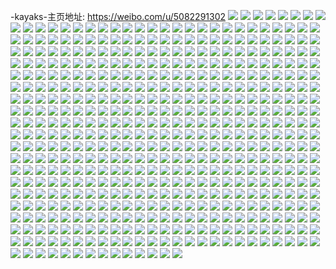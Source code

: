 -kayaks-主页地址: https://weibo.com/u/5082291302 
![](https://wx4.sinaimg.cn/mw2000/005xWM8mly1h90zjyrl6lj30u0140dte.jpg) 
![](https://wx4.sinaimg.cn/mw2000/005xWM8mly1h90zjz8ux0j30u0140gxg.jpg) 
![](https://wx4.sinaimg.cn/mw2000/005xWM8mly1h90zjz1m1wj30u0140gvm.jpg) 
![](https://wx4.sinaimg.cn/mw2000/005xWM8mly1h90zjyb668j30u014049r.jpg) 
![](https://wx4.sinaimg.cn/mw2000/005xWM8mly1h90zjzi0xhj30u0140gym.jpg) 
![](https://wx4.sinaimg.cn/mw2000/005xWM8mly1h90zjztn7yj30u0140n8k.jpg) 
![](https://wx4.sinaimg.cn/mw2000/005xWM8mly1h90zk0anw5j30u0140al6.jpg) 
![](https://wx4.sinaimg.cn/mw2000/005xWM8mly1h90zk0x62ij30u00u00yb.jpg) 
![](https://wx4.sinaimg.cn/mw2000/005xWM8mly1h90zk036e8j30u0140qeg.jpg) 
![](https://wx4.sinaimg.cn/mw2000/005xWM8mly1h90zk19mtaj30u00u0tf2.jpg) 
![](https://wx4.sinaimg.cn/mw2000/005xWM8mly1h8jvd3zoiij30u0140jyu.jpg) 
![](https://wx4.sinaimg.cn/mw2000/005xWM8mly1h8jvd59ktmj30u0140n4g.jpg) 
![](https://wx4.sinaimg.cn/mw2000/005xWM8mly1h8jvd3qynyj30u0140dmj.jpg) 
![](https://wx4.sinaimg.cn/mw2000/005xWM8mly1h8jvd4mbx1j30u0140n45.jpg) 
![](https://wx4.sinaimg.cn/mw2000/005xWM8mly1h8jvd32808j30u0140dmt.jpg) 
![](https://wx4.sinaimg.cn/mw2000/005xWM8mly1h8jvd4z0itj30u0140ahb.jpg) 
![](https://wx4.sinaimg.cn/mw2000/005xWM8mly1h8jvd5obd0j30u0140n44.jpg) 
![](https://wx4.sinaimg.cn/mw2000/005xWM8mly1h8jvd6wgo7j30u0140tfh.jpg) 
![](https://wx4.sinaimg.cn/mw2000/005xWM8mly1h8jvd60278j30u0141wm8.jpg) 
![](https://wx4.sinaimg.cn/mw2000/005xWM8mly1h8jvd6as1zj30u01407b3.jpg) 
![](https://wx4.sinaimg.cn/mw2000/005xWM8mly1h8jvd78028j30u0140tfq.jpg) 
![](https://wx4.sinaimg.cn/mw2000/005xWM8mly1h8jvd6kwk0j30u0140jxu.jpg) 
![](https://wx4.sinaimg.cn/mw2000/005xWM8mly1h8g6lxtqo0j31400u0dp5.jpg) 
![](https://wx4.sinaimg.cn/mw2000/005xWM8mly1h8g6lxmbojj31hc0u0qbt.jpg) 
![](https://wx4.sinaimg.cn/mw2000/005xWM8mly1h8g6lx81u7j31400u0wl1.jpg) 
![](https://wx4.sinaimg.cn/mw2000/005xWM8mly1h8g6mlx7c3j31400u0wjt.jpg) 
![](https://wx4.sinaimg.cn/mw2000/005xWM8mly1h8g6mlf9qjj31400u0dmx.jpg) 
![](https://wx4.sinaimg.cn/mw2000/005xWM8mly1h8g6t40rnzj31400u0wj9.jpg) 
![](https://wx4.sinaimg.cn/mw2000/005xWM8mly1h8g6mlmdpuj31400u0tep.jpg) 
![](https://wx4.sinaimg.cn/mw2000/005xWM8mly1h8g6nnmk0uj31400u013m.jpg) 
![](https://wx4.sinaimg.cn/mw2000/005xWM8mly1h8g7cpf12rj31400u0dkc.jpg) 
![](https://wx4.sinaimg.cn/mw2000/005xWM8mly1h8dnae5b8cj30n00n6gn9.jpg) 
![](https://wx4.sinaimg.cn/mw2000/005xWM8mly1h8by1wzgm8j30sg35snpd.jpg) 
![](https://wx4.sinaimg.cn/mw2000/005xWM8mly1h8by21y4hlj32402tc1kz.jpg) 
![](https://wx4.sinaimg.cn/mw2000/005xWM8mly1h8by4fkzwxj31vp2i9kjm.jpg) 
![](https://wx4.sinaimg.cn/mw2000/005xWM8mly1h8by24mrnsj32dc35se83.jpg) 
![](https://wx4.sinaimg.cn/mw2000/005xWM8mly1h8by20yltsj32c02c0x6p.jpg) 
![](https://wx4.sinaimg.cn/mw2000/005xWM8mly1h82thi2kzlj31sr2ece81.jpg) 
![](https://wx4.sinaimg.cn/mw2000/005xWM8mly1h82thjpl2qj31sc2dsb29.jpg) 
![](https://wx4.sinaimg.cn/mw2000/005xWM8mly1h82thiu9e5j31vg2hyb29.jpg) 
![](https://wx4.sinaimg.cn/mw2000/005xWM8mly1h819m4kyyrj31mj261b29.jpg) 
![](https://wx4.sinaimg.cn/mw2000/005xWM8mly1h819m9av21j31ab1ab7mw.jpg) 
![](https://wx4.sinaimg.cn/mw2000/005xWM8mly1h819m3sl5ij31lt253b29.jpg) 
![](https://wx4.sinaimg.cn/mw2000/005xWM8mly1h819m56ehaj31sc2dsu0x.jpg) 
![](https://wx4.sinaimg.cn/mw2000/005xWM8mly1h819m7ghwej31sc1sce81.jpg) 
![](https://wx4.sinaimg.cn/mw2000/005xWM8mly1h819m6vmewj31sc2dsu0x.jpg) 
![](https://wx4.sinaimg.cn/mw2000/005xWM8mly1h819m66s4vj31gx1ykb29.jpg) 
![](https://wx4.sinaimg.cn/mw2000/005xWM8mly1h819m8aoncj32c02c0u0x.jpg) 
![](https://wx4.sinaimg.cn/mw2000/005xWM8mly1h819mmkal6j31ly259kjl.jpg) 
![](https://wx4.sinaimg.cn/mw2000/005xWM8mly1h7qt1p02jnj328d2z6b2a.jpg) 
![](https://wx4.sinaimg.cn/mw2000/005xWM8mly1h7qt1qsbndj3292302e82.jpg) 
![](https://wx4.sinaimg.cn/mw2000/005xWM8mly1h7qt1sjerzj329u315e82.jpg) 
![](https://wx4.sinaimg.cn/mw2000/005xWM8mly1h7qt1uapqij327u2yg7wi.jpg) 
![](https://wx4.sinaimg.cn/mw2000/005xWM8mly1h7qt1v329sj321o2q8u0x.jpg) 
![](https://wx4.sinaimg.cn/mw2000/005xWM8mly1h7qt1n8h5nj31rl2cse81.jpg) 
![](https://wx4.sinaimg.cn/mw2000/005xWM8mly1h7qt1yjr5aj32122pfx6p.jpg) 
![](https://wx4.sinaimg.cn/mw2000/005xWM8mly1h7qt1wz1upj31y22lfkjl.jpg) 
![](https://wx4.sinaimg.cn/mw2000/005xWM8mly1h7qt1zv29qj32542uu1ky.jpg) 
![](https://wx4.sinaimg.cn/mw2000/005xWM8mly1h7otgiqww8j32c03407wj.jpg) 
![](https://wx4.sinaimg.cn/mw2000/005xWM8mly1h7otgp6186j32c03401kz.jpg) 
![](https://wx4.sinaimg.cn/mw2000/005xWM8mly1h7otgh6ftuj32c0340e83.jpg) 
![](https://wx4.sinaimg.cn/mw2000/005xWM8mly1h7otgfv36rj328q2zo4qs.jpg) 
![](https://wx4.sinaimg.cn/mw2000/005xWM8mly1h7otgqbfw9j328l2zg1ky.jpg) 
![](https://wx4.sinaimg.cn/mw2000/005xWM8mly1h7otgmfds2j329g30mhdw.jpg) 
![](https://wx4.sinaimg.cn/mw2000/005xWM8mly1h7otgjzoygj323e2sjx6q.jpg) 
![](https://wx4.sinaimg.cn/mw2000/005xWM8mly1h7otgdb5zbj30u01407dt.jpg) 
![](https://wx4.sinaimg.cn/mw2000/005xWM8mly1h7otgnivjej322i2rc4qr.jpg) 
![](https://wx4.sinaimg.cn/mw2000/005xWM8mly1h7oj2bda30j32802ypkjl.jpg) 
![](https://wx4.sinaimg.cn/mw2000/005xWM8mly1h7oj2c62egj328l2zhu0x.jpg) 
![](https://wx4.sinaimg.cn/mw2000/005xWM8mly1h7oj2ah2esj32412tehdt.jpg) 
![](https://wx4.sinaimg.cn/mw2000/005xWM8mly1h7oj2cumwaj31yl2m4b29.jpg) 
![](https://wx4.sinaimg.cn/mw2000/005xWM8mly1h7oj2egel5j329830cu0x.jpg) 
![](https://wx4.sinaimg.cn/mw2000/005xWM8mly1h7oj2dp9krj320b2oeq6h.jpg) 
![](https://wx4.sinaimg.cn/mw2000/005xWM8mly1h70mm686h3j31yu2mg783.jpg) 
![](https://wx4.sinaimg.cn/mw2000/005xWM8mly1h70mm5a0daj31sc2dshdt.jpg) 
![](https://wx4.sinaimg.cn/mw2000/005xWM8mly1h70mmgf5euj31u32g4tcb.jpg) 
![](https://wx4.sinaimg.cn/mw2000/005xWM8mly1h70mm4o3uyj31v02hcnpd.jpg) 
![](https://wx4.sinaimg.cn/mw2000/005xWM8mly1h70mpo9yldj314g1hx76b.jpg) 
![](https://wx4.sinaimg.cn/mw2000/005xWM8mly1h70mmbrfeoj324v2ug7wi.jpg) 
![](https://wx4.sinaimg.cn/mw2000/005xWM8mly1h70mo3h1e7j32c0340u0y.jpg) 
![](https://wx4.sinaimg.cn/mw2000/005xWM8mly1h70mm9f8zxj322k2renpe.jpg) 
![](https://wx4.sinaimg.cn/mw2000/005xWM8mly1h70mo5y86mj32c0340wlc.jpg) 
![](https://wx4.sinaimg.cn/mw2000/005xWM8mly1h6hgrbpi1sj31pj2a1qg3.jpg) 
![](https://wx4.sinaimg.cn/mw2000/005xWM8mly1h6hgrtv9mkj321q2qa4qq.jpg) 
![](https://wx4.sinaimg.cn/mw2000/005xWM8mly1h6hgramdx3j31vn2i77wi.jpg) 
![](https://wx4.sinaimg.cn/mw2000/005xWM8mly1h6hgrsf3h1j322w2rv4qq.jpg) 
![](https://wx4.sinaimg.cn/mw2000/005xWM8mly1h6hgrdk3yxj31sc1scb29.jpg) 
![](https://wx4.sinaimg.cn/mw2000/005xWM8mly1h6hgrv84l7j322q2rnn5r.jpg) 
![](https://wx4.sinaimg.cn/mw2000/005xWM8mly1h6hgrwef5hj321j2q1th0.jpg) 
![](https://wx4.sinaimg.cn/mw2000/005xWM8mly1h6hgrcq0ufj31sc1sc7aa.jpg) 
![](https://wx4.sinaimg.cn/mw2000/005xWM8mly1h6hgrxdyqpj31zl2ngx6p.jpg) 
![](https://wx4.sinaimg.cn/mw2000/005xWM8mly1h6bwostipuj320v2p5x6p.jpg) 
![](https://wx4.sinaimg.cn/mw2000/005xWM8mly1h6bwowm5cgj328g2zahdu.jpg) 
![](https://wx4.sinaimg.cn/mw2000/005xWM8mly1h6bwoq18cjj325f2v8b2a.jpg) 
![](https://wx4.sinaimg.cn/mw2000/005xWM8mly1h6bwoucza0j32c0340kjn.jpg) 
![](https://wx4.sinaimg.cn/mw2000/005xWM8mly1h6bworv9fdj32c0340hdv.jpg) 
![](https://wx4.sinaimg.cn/mw2000/005xWM8mly1h6bwoxx57rj32812yq7wj.jpg) 
![](https://wx4.sinaimg.cn/mw2000/005xWM8mly1h6bwp0iyghj32c0340e85.jpg) 
![](https://wx4.sinaimg.cn/mw2000/005xWM8mly1h6bwp2yzbaj31ys2mdna4.jpg) 
![](https://wx4.sinaimg.cn/mw2000/005xWM8mly1h6bwp5e4p7j32c0340ned.jpg) 
![](https://wx4.sinaimg.cn/mw2000/005xWM8mly1h658fuzjv8j32422te7f8.jpg) 
![](https://wx4.sinaimg.cn/mw2000/005xWM8mly1h658gaxhttj326s2x24qr.jpg) 
![](https://wx4.sinaimg.cn/mw2000/005xWM8mly1h658gp5hc9j326k2wr49f.jpg) 
![](https://wx4.sinaimg.cn/mw2000/005xWM8mly1h658h1fir4j320j2oqkjm.jpg) 
![](https://wx4.sinaimg.cn/mw2000/005xWM8mly1h658fqd5ryj30k00ojgnp.jpg) 
![](https://wx4.sinaimg.cn/mw2000/005xWM8mly1h658hav1mnj31yp2m9hdu.jpg) 
![](https://wx4.sinaimg.cn/mw2000/005xWM8mly1h658hkjzhqj31v22hfb2a.jpg) 
![](https://wx4.sinaimg.cn/mw2000/005xWM8mly1h658hobgtyj326a2wddq0.jpg) 
![](https://wx4.sinaimg.cn/mw2000/005xWM8mly1h658fput5ej326c2wgk37.jpg) 
![](https://wx4.sinaimg.cn/mw2000/005xWM8mly1h62jbkooijj326t2x3dqz.jpg) 
![](https://wx4.sinaimg.cn/mw2000/005xWM8mly1h62jbhtf3rj30vu16gamb.jpg) 
![](https://wx4.sinaimg.cn/mw2000/005xWM8mly1h62jbrt566j322w2rvu0y.jpg) 
![](https://wx4.sinaimg.cn/mw2000/005xWM8mly1h62jbu0x79j326u2x41ky.jpg) 
![](https://wx4.sinaimg.cn/mw2000/005xWM8mly1h62jby7a9lj31yg2lyai2.jpg) 
![](https://wx4.sinaimg.cn/mw2000/005xWM8mly1h62jbw7bv6j325t2vrx6p.jpg) 
![](https://wx4.sinaimg.cn/mw2000/005xWM8mly1h62jbzn1chj31qo2bktdr.jpg) 
![](https://wx4.sinaimg.cn/mw2000/005xWM8mly1h62jc2o4ckj31md25ugpv.jpg) 
![](https://wx4.sinaimg.cn/mw2000/005xWM8mly1h62jc1ckn0j31tr2fo0yp.jpg) 
![](https://wx4.sinaimg.cn/mw2000/005xWM8mly1h5wxmjj7p1j31sc2dse81.jpg) 
![](https://wx4.sinaimg.cn/mw2000/005xWM8mly1h5wxmickiej31sc2dsn4o.jpg) 
![](https://wx4.sinaimg.cn/mw2000/005xWM8mly1h5wxmh781tj31sc2dshdt.jpg) 
![](https://wx4.sinaimg.cn/mw2000/005xWM8mly1h5wxmlyi9aj31t92f0hdt.jpg) 
![](https://wx4.sinaimg.cn/mw2000/005xWM8mly1h5wxmkt6rnj321q2qa7dy.jpg) 
![](https://wx4.sinaimg.cn/mw2000/005xWM8mly1h5wxmncrm5j31wb2j3npd.jpg) 
![](https://wx4.sinaimg.cn/mw2000/005xWM8mly1h5wxmp83tdj32752xk7wi.jpg) 
![](https://wx4.sinaimg.cn/mw2000/005xWM8mly1h5wxmsx2o8j327f2xwe82.jpg) 
![](https://wx4.sinaimg.cn/mw2000/005xWM8mly1h5wxmr3348j326a2wegsy.jpg) 
![](https://wx4.sinaimg.cn/mw2000/005xWM8mly1h5ux1md3dwj31sc2ds7wh.jpg) 
![](https://wx4.sinaimg.cn/mw2000/005xWM8mly1h5ux1l52xsj31sc2ds4qp.jpg) 
![](https://wx4.sinaimg.cn/mw2000/005xWM8mly1h5ux1mvjc6j31sc2dsb29.jpg) 
![](https://wx4.sinaimg.cn/mw2000/005xWM8mly1h5gqyveo3rj32c0340x6q.jpg) 
![](https://wx4.sinaimg.cn/mw2000/005xWM8mly1h5gqx252caj31sc2dsnpd.jpg) 
![](https://wx4.sinaimg.cn/mw2000/005xWM8mly1h5gqy8za19j32492to1ky.jpg) 
![](https://wx4.sinaimg.cn/mw2000/005xWM8mly1h5gqx2wl32j31sc2dskjl.jpg) 
![](https://wx4.sinaimg.cn/mw2000/005xWM8mly1h5gqx842x3j31sc2dsnpd.jpg) 
![](https://wx4.sinaimg.cn/mw2000/005xWM8mly1h5gqx5y71mj31sc2dsqv5.jpg) 
![](https://wx4.sinaimg.cn/mw2000/005xWM8mly1h5gqz0ml66j32c0340qv6.jpg) 
![](https://wx4.sinaimg.cn/mw2000/005xWM8mly1h5gqx4gjs6j31nb272hdt.jpg) 
![](https://wx4.sinaimg.cn/mw2000/005xWM8mly1h5gqyenontj32c0340qv6.jpg) 
![](https://wx4.sinaimg.cn/mw2000/005xWM8mly1h5gqxahi3jj31n826yhdt.jpg) 
![](https://wx4.sinaimg.cn/mw2000/005xWM8mly1h5gqx3n9fpj31nz27znpd.jpg) 
![](https://wx4.sinaimg.cn/mw2000/005xWM8mly1h5gqx57u3hj31lu254b29.jpg) 
![](https://wx4.sinaimg.cn/mw2000/005xWM8mly1h5gqx7b78aj31jx22kqv5.jpg) 
![](https://wx4.sinaimg.cn/mw2000/005xWM8mly1h5gqx8tpy0j31pu2agkjl.jpg) 
![](https://wx4.sinaimg.cn/mw2000/005xWM8mly1h5gqx9n3pgj31sc2dsu0x.jpg) 
![](https://wx4.sinaimg.cn/mw2000/005xWM8mly1h5gqyylk0lj32c0340u0y.jpg) 
![](https://wx4.sinaimg.cn/mw2000/005xWM8mly1h5gqxbfy66j31sc2dsu0x.jpg) 
![](https://wx4.sinaimg.cn/mw2000/005xWM8mly1h5gr11g17qj326f2wk7wi.jpg) 
![](https://wx4.sinaimg.cn/mw2000/005xWM8mly1h508pplgrej30u00u07ac.jpg) 
![](https://wx4.sinaimg.cn/mw2000/005xWM8mly1h4s6gyinykj30u01407cb.jpg) 
![](https://wx4.sinaimg.cn/mw2000/005xWM8mly1h4s6gz6kaxj30u0140wm3.jpg) 
![](https://wx4.sinaimg.cn/mw2000/005xWM8mly1h4s6gzwao7j30u0140n5a.jpg) 
![](https://wx4.sinaimg.cn/mw2000/005xWM8mly1h4s6gxsb6ij30u014010x.jpg) 
![](https://wx4.sinaimg.cn/mw2000/005xWM8mly1h4s6h0mvi9j30u0140dnk.jpg) 
![](https://wx4.sinaimg.cn/mw2000/005xWM8mly1h4s6h3qdxdj30u01407bf.jpg) 
![](https://wx4.sinaimg.cn/mw2000/005xWM8mly1h4q3deg512j30u0140wk9.jpg) 
![](https://wx4.sinaimg.cn/mw2000/005xWM8mly1h4q3dicubhj30u0140wkb.jpg) 
![](https://wx4.sinaimg.cn/mw2000/005xWM8mly1h4q3dbdofvj30u0141q8m.jpg) 
![](https://wx4.sinaimg.cn/mw2000/005xWM8mly1h4q3dqezafj30u01407aa.jpg) 
![](https://wx4.sinaimg.cn/mw2000/005xWM8mly1h4q3dnp17nj30u0140n3f.jpg) 
![](https://wx4.sinaimg.cn/mw2000/005xWM8mly1h4q3dwkx7oj30u0141age.jpg) 
![](https://wx4.sinaimg.cn/mw2000/005xWM8mly1h4n10j241nj30u00u0tev.jpg) 
![](https://wx4.sinaimg.cn/mw2000/005xWM8mly1h4n10jijvjj30u00u0q7y.jpg) 
![](https://wx4.sinaimg.cn/mw2000/005xWM8mly1h4n10jvhekj30u00u0te1.jpg) 
![](https://wx4.sinaimg.cn/mw2000/005xWM8mly1h4n10k9mnhj30u00u0dkx.jpg) 
![](https://wx4.sinaimg.cn/mw2000/005xWM8mly1h4n11kfrpwj30u0140dmh.jpg) 
![](https://wx4.sinaimg.cn/mw2000/005xWM8mly1h4n10kjdb7j30u00u079e.jpg) 
![](https://wx4.sinaimg.cn/mw2000/005xWM8mly1h4n10lbljjj30u01417an.jpg) 
![](https://wx4.sinaimg.cn/mw2000/005xWM8mly1h4n10n2n64j30u0140q9l.jpg) 
![](https://wx4.sinaimg.cn/mw2000/005xWM8mly1h4n10malnbj30u014045e.jpg) 
![](https://wx4.sinaimg.cn/mw2000/005xWM8mly1h4k63okqekj30u0140age.jpg) 
![](https://wx4.sinaimg.cn/mw2000/005xWM8mly1h4da3hewm2j30u0140do2.jpg) 
![](https://wx4.sinaimg.cn/mw2000/005xWM8mly1h4da3nmd7nj30u014045v.jpg) 
![](https://wx4.sinaimg.cn/mw2000/005xWM8mly1h4da3jtqaij30u013zqax.jpg) 
![](https://wx4.sinaimg.cn/mw2000/005xWM8mly1h4da3ltl4zj30u01407b3.jpg) 
![](https://wx4.sinaimg.cn/mw2000/005xWM8mly1h4da3kt23fj30u014046h.jpg) 
![](https://wx4.sinaimg.cn/mw2000/005xWM8mly1h4da3mpcjxj30u0140dnm.jpg) 
![](https://wx4.sinaimg.cn/mw2000/005xWM8mly1h4da3ouegij30u01hcdq0.jpg) 
![](https://wx4.sinaimg.cn/mw2000/005xWM8mly1h4da3ipsuqj30u01hck0p.jpg) 
![](https://wx4.sinaimg.cn/mw2000/005xWM8mly1h4da3rax7tj30u01hc7f6.jpg) 
![](https://wx4.sinaimg.cn/mw2000/005xWM8mly1h4azc0fq9ij30u0140tg6.jpg) 
![](https://wx4.sinaimg.cn/mw2000/005xWM8mly1h4azbzq8snj30u0140gsb.jpg) 
![](https://wx4.sinaimg.cn/mw2000/005xWM8mly1h4azc158iwj30u01407bs.jpg) 
![](https://wx4.sinaimg.cn/mw2000/005xWM8mly1h4azbyoin3j30u0140dnd.jpg) 
![](https://wx4.sinaimg.cn/mw2000/005xWM8mly1h4azc2e840j30u0140n4d.jpg) 
![](https://wx4.sinaimg.cn/mw2000/005xWM8mly1h4azc1sljdj30u0140dn6.jpg) 
![](https://wx4.sinaimg.cn/mw2000/005xWM8mly1h4azc30hlaj30u0140wlw.jpg) 
![](https://wx4.sinaimg.cn/mw2000/005xWM8mly1h4azc4dqbkj30u01410zf.jpg) 
![](https://wx4.sinaimg.cn/mw2000/005xWM8mly1h4azc3solsj30u014010l.jpg) 
![](https://wx4.sinaimg.cn/mw2000/005xWM8mly1h468vg75wrj30u0140wjq.jpg) 
![](https://wx4.sinaimg.cn/mw2000/005xWM8mly1h468vfhaetj30u0140wjg.jpg) 
![](https://wx4.sinaimg.cn/mw2000/005xWM8mly1h468vw4lpmj30u01400xg.jpg) 
![](https://wx4.sinaimg.cn/mw2000/005xWM8mly1h468vh9lfoj30u0140dm6.jpg) 
![](https://wx4.sinaimg.cn/mw2000/005xWM8mly1h468vwrzufj30u0140wkr.jpg) 
![](https://wx4.sinaimg.cn/mw2000/005xWM8mly1h468vv2ml1j30u0140agg.jpg) 
![](https://wx4.sinaimg.cn/mw2000/005xWM8mly1h458fni49dj30u0140n3m.jpg) 
![](https://wx4.sinaimg.cn/mw2000/005xWM8mly1h450w2xvmsj30u014011j.jpg) 
![](https://wx4.sinaimg.cn/mw2000/005xWM8mly1h450w3f0jaj30u014010k.jpg) 
![](https://wx4.sinaimg.cn/mw2000/005xWM8mly1h450w429auj30u01407cr.jpg) 
![](https://wx4.sinaimg.cn/mw2000/005xWM8mly1h450w5bygrj30u01407cd.jpg) 
![](https://wx4.sinaimg.cn/mw2000/005xWM8mly1h450w4iqadj30u0140470.jpg) 
![](https://wx4.sinaimg.cn/mw2000/005xWM8mly1h450w5p84zj30u0140qag.jpg) 
![](https://wx4.sinaimg.cn/mw2000/005xWM8mly1h450w6mxjmj30u01407bw.jpg) 
![](https://wx4.sinaimg.cn/mw2000/005xWM8mly1h450w68wloj30u0140ahc.jpg) 
![](https://wx4.sinaimg.cn/mw2000/005xWM8mly1h450w7yy62j30u0140n4n.jpg) 
![](https://wx4.sinaimg.cn/mw2000/005xWM8mly1h450w7huv8j30u0140th2.jpg) 
![](https://wx4.sinaimg.cn/mw2000/005xWM8mly1h3oat3tqijj30u0140tfr.jpg) 
![](https://wx4.sinaimg.cn/mw2000/005xWM8mly1h3oat4quk8j30u0140dns.jpg) 
![](https://wx4.sinaimg.cn/mw2000/005xWM8mly1h3oat47hcxj30u014047p.jpg) 
![](https://wx4.sinaimg.cn/mw2000/005xWM8mly1h3oat3fjn0j30u0140wn6.jpg) 
![](https://wx4.sinaimg.cn/mw2000/005xWM8mly1h3oat5ebinj30u0140n55.jpg) 
![](https://wx4.sinaimg.cn/mw2000/005xWM8mly1h3oat5ptkzj30u0140wnq.jpg) 
![](https://wx4.sinaimg.cn/mw2000/005xWM8mly1h3hfa0gcb4j30u013ztew.jpg) 
![](https://wx4.sinaimg.cn/mw2000/005xWM8mly1h3hfa0ukv3j30u013z11t.jpg) 
![](https://wx4.sinaimg.cn/mw2000/005xWM8mly1h3hfa1frw0j30u013zq95.jpg) 
![](https://wx4.sinaimg.cn/mw2000/005xWM8mly1h3hfa066xpj30u013zgtc.jpg) 
![](https://wx4.sinaimg.cn/mw2000/005xWM8mly1h3hfa3ba9fj30u013zdll.jpg) 
![](https://wx4.sinaimg.cn/mw2000/005xWM8mly1h3hfa2mj8nj30u013zwlv.jpg) 
![](https://wx4.sinaimg.cn/mw2000/005xWM8mly1h3hfa1uevkj30u013zahi.jpg) 
![](https://wx4.sinaimg.cn/mw2000/005xWM8mly1h3hfa2ag8qj30u013zgug.jpg) 
![](https://wx4.sinaimg.cn/mw2000/005xWM8mly1h3hfa30jzzj30u013z103.jpg) 
![](https://wx4.sinaimg.cn/mw2000/005xWM8mly1h35ukuuzvlj30u014045w.jpg) 
![](https://wx4.sinaimg.cn/mw2000/005xWM8mly1h35ukx9qilj30u0140gu2.jpg) 
![](https://wx4.sinaimg.cn/mw2000/005xWM8mly1h35ukwlqwgj30u0140tgv.jpg) 
![](https://wx4.sinaimg.cn/mw2000/005xWM8mly1h35ukt5r8zj30u0140djm.jpg) 
![](https://wx4.sinaimg.cn/mw2000/005xWM8mly1h35ukvt4qvj30u00u0q8l.jpg) 
![](https://wx4.sinaimg.cn/mw2000/005xWM8mly1h35ukxr7xej30u0140tbf.jpg) 
![](https://wx4.sinaimg.cn/mw2000/005xWM8mly1h2zu9huvwhj30u0140dn5.jpg) 
![](https://wx4.sinaimg.cn/mw2000/005xWM8mly1h2zu9h09rij30u0140gtg.jpg) 
![](https://wx4.sinaimg.cn/mw2000/005xWM8mly1h2zu9ian2zj30u01407bt.jpg) 
![](https://wx4.sinaimg.cn/mw2000/005xWM8mly1h2zuaulre6j30fn0fn0ti.jpg) 
![](https://wx4.sinaimg.cn/mw2000/005xWM8mly1h2xqbd759dj30u00u00yy.jpg) 
![](https://wx4.sinaimg.cn/mw2000/005xWM8mly1h2xqbez9vsj30u00u07ba.jpg) 
![](https://wx4.sinaimg.cn/mw2000/005xWM8mly1h2xqd9l6szj30u00u0wfu.jpg) 
![](https://wx4.sinaimg.cn/mw2000/005xWM8mly1h2xqbfmg9sj30u00u0agv.jpg) 
![](https://wx4.sinaimg.cn/mw2000/005xWM8mly1h2xqbgmhk1j30u00u044b.jpg) 
![](https://wx4.sinaimg.cn/mw2000/005xWM8mly1h2xqbha9anj30u00u00yy.jpg) 
![](https://wx4.sinaimg.cn/mw2000/005xWM8mly1h2xqbbozyhj30u00u044u.jpg) 
![](https://wx4.sinaimg.cn/mw2000/005xWM8mly1h2ohhrn5x2j30n00n0wg3.jpg) 
![](https://wx4.sinaimg.cn/mw2000/005xWM8mly1h2fe8eo2opj30u0190dl0.jpg) 
![](https://wx4.sinaimg.cn/mw2000/005xWM8mly1h2fe9j9aioj30u0173n48.jpg) 
![](https://wx4.sinaimg.cn/mw2000/005xWM8mly1h2fe9ifa0hj30u01900y2.jpg) 
![](https://wx4.sinaimg.cn/mw2000/005xWM8mly1h2fe8ffc9uj30u0190tej.jpg) 
![](https://wx4.sinaimg.cn/mw2000/005xWM8mly1h2fe8g4o8dj30u0190zph.jpg) 
![](https://wx4.sinaimg.cn/mw2000/005xWM8mly1h2fe8grtnrj30u0191jx0.jpg) 
![](https://wx4.sinaimg.cn/mw2000/005xWM8mly1h2fe8e09icj30u0195n1q.jpg) 
![](https://wx4.sinaimg.cn/mw2000/005xWM8mly1h2fe8hi9kdj30u019045q.jpg) 
![](https://wx4.sinaimg.cn/mw2000/005xWM8mly1h2feahpmi7j30u01900ze.jpg) 
![](https://wx4.sinaimg.cn/mw2000/005xWM8mly1h2du87crgqj30u0140qdn.jpg) 
![](https://wx4.sinaimg.cn/mw2000/005xWM8mly1h2du84rcg8j30u0140qew.jpg) 
![](https://wx4.sinaimg.cn/mw2000/005xWM8mly1h2du82numbj30u00u0451.jpg) 
![](https://wx4.sinaimg.cn/mw2000/005xWM8mly1h2du800lq9j30u01404d4.jpg) 
![](https://wx4.sinaimg.cn/mw2000/005xWM8mly1h2du83n036j30u00u0jxn.jpg) 
![](https://wx4.sinaimg.cn/mw2000/005xWM8mly1h274womvnaj30u0140n6r.jpg) 
![](https://wx4.sinaimg.cn/mw2000/005xWM8mly1h274wnnuxgj30u0140n6l.jpg) 
![](https://wx4.sinaimg.cn/mw2000/005xWM8mly1h274wp8da3j30u0140qd6.jpg) 
![](https://wx4.sinaimg.cn/mw2000/005xWM8mly1h274xcz3nlj30u0140k07.jpg) 
![](https://wx4.sinaimg.cn/mw2000/005xWM8mly1h274xe7sq6j30u0140n57.jpg) 
![](https://wx4.sinaimg.cn/mw2000/005xWM8mly1h274x80cbxj30u01407cy.jpg) 
![](https://wx4.sinaimg.cn/mw2000/005xWM8mly1h274x9hw1nj30u0140n5d.jpg) 
![](https://wx4.sinaimg.cn/mw2000/005xWM8mly1h274xf4j5pj30u0140qbk.jpg) 
![](https://wx4.sinaimg.cn/mw2000/005xWM8mly1h274xg1uirj30u0141n4s.jpg) 
![](https://wx4.sinaimg.cn/mw2000/005xWM8mly1h261kzgiyjj30u0140jy1.jpg) 
![](https://wx4.sinaimg.cn/mw2000/005xWM8mly1h261l0nmolj30u01407ao.jpg) 
![](https://wx4.sinaimg.cn/mw2000/005xWM8mly1h261l01iynj30u01407by.jpg) 
![](https://wx4.sinaimg.cn/mw2000/005xWM8mly1h261l1vv0uj30u0140dk9.jpg) 
![](https://wx4.sinaimg.cn/mw2000/005xWM8mly1h261rbu32xj30u014043m.jpg) 
![](https://wx4.sinaimg.cn/mw2000/005xWM8mly1h261kyu80oj30u0140dlk.jpg) 
![](https://wx4.sinaimg.cn/mw2000/005xWM8mly1h261pcglx6j30u0140484.jpg) 
![](https://wx4.sinaimg.cn/mw2000/005xWM8mly1h261obrrecj30u014079l.jpg) 
![](https://wx4.sinaimg.cn/mw2000/005xWM8mly1h261l1buufj30u0140jz7.jpg) 
![](https://wx4.sinaimg.cn/mw2000/005xWM8mly1h24v2ufho3j30u0140aj0.jpg) 
![](https://wx4.sinaimg.cn/mw2000/005xWM8mly1h24v2wyrgfj30u0140k17.jpg) 
![](https://wx4.sinaimg.cn/mw2000/005xWM8mly1h24v2v3fiij30u01407d6.jpg) 
![](https://wx4.sinaimg.cn/mw2000/005xWM8mly1h24v2xn4nsj30u0140qbf.jpg) 
![](https://wx4.sinaimg.cn/mw2000/005xWM8mly1h24v2topiej30u0140gtc.jpg) 
![](https://wx4.sinaimg.cn/mw2000/005xWM8mly1h24v2z3ispj30u014011v.jpg) 
![](https://wx4.sinaimg.cn/mw2000/005xWM8mly1h24v2zzvgfj30u0140k2k.jpg) 
![](https://wx4.sinaimg.cn/mw2000/005xWM8mly1h24v2ygdb1j30u0140dps.jpg) 
![](https://wx4.sinaimg.cn/mw2000/005xWM8mly1h24v31n3jxj30u0140tis.jpg) 
![](https://wx4.sinaimg.cn/mw2000/005xWM8mly1h1yliawt0gj30u0140dom.jpg) 
![](https://wx4.sinaimg.cn/mw2000/005xWM8mly1h1ylibotnlj30u0140n5s.jpg) 
![](https://wx4.sinaimg.cn/mw2000/005xWM8mly1h1ylic51g6j30u014010l.jpg) 
![](https://wx4.sinaimg.cn/mw2000/005xWM8mly1h1ylid0thpj30u0140487.jpg) 
![](https://wx4.sinaimg.cn/mw2000/005xWM8mly1h1ylicidn1j30u014045n.jpg) 
![](https://wx4.sinaimg.cn/mw2000/005xWM8mly1h1ylia0a5cj30u0140k12.jpg) 
![](https://wx4.sinaimg.cn/mw2000/005xWM8mly1h1ylidtuf1j30u0140dp7.jpg) 
![](https://wx4.sinaimg.cn/mw2000/005xWM8mly1h1yliaggmuj30u014011b.jpg) 
![](https://wx4.sinaimg.cn/mw2000/005xWM8mly1h1ylimmwq9j30u0141aib.jpg) 
![](https://wx4.sinaimg.cn/mw2000/005xWM8mly1h1nc6wmpvnj30u013zwji.jpg) 
![](https://wx4.sinaimg.cn/mw2000/005xWM8mly1h1nc6w4wv1j30u013zwl6.jpg) 
![](https://wx4.sinaimg.cn/mw2000/005xWM8mly1h1nc6pom1bj30u013zgr6.jpg) 
![](https://wx4.sinaimg.cn/mw2000/005xWM8mly1h1nc6p2r2sj30u013z10q.jpg) 
![](https://wx4.sinaimg.cn/mw2000/005xWM8mly1h1nc6taowoj30u013zafs.jpg) 
![](https://wx4.sinaimg.cn/mw2000/005xWM8mly1h1nc706mdgj30u013zgr1.jpg) 
![](https://wx4.sinaimg.cn/mw2000/005xWM8mly1h1nc6q99onj30u013y44q.jpg) 
![](https://wx4.sinaimg.cn/mw2000/005xWM8mly1h1nc7bpp8ij30u013zgs4.jpg) 
![](https://wx4.sinaimg.cn/mw2000/005xWM8mly1h1nc6qr8qmj30u013yn4c.jpg) 
![](https://wx4.sinaimg.cn/mw2000/005xWM8mly1h1nc6rbbx4j30u013z7c0.jpg) 
![](https://wx4.sinaimg.cn/mw2000/005xWM8mly1h1nc7ce6rvj30u013z7ay.jpg) 
![](https://wx4.sinaimg.cn/mw2000/005xWM8mly1h1nc6vm0rxj30u013z0zw.jpg) 
![](https://wx4.sinaimg.cn/mw2000/005xWM8mly1h1nc6un226j30u013zgtf.jpg) 
![](https://wx4.sinaimg.cn/mw2000/005xWM8mly1h1nc6xza1rj30u013ztfs.jpg) 
![](https://wx4.sinaimg.cn/mw2000/005xWM8mly1h1nc6x50m1j30u013z7b1.jpg) 
![](https://wx4.sinaimg.cn/mw2000/005xWM8mly1h1nc6skk1vj30u013zgta.jpg) 
![](https://wx4.sinaimg.cn/mw2000/005xWM8mly1h1nc6zay2hj30u013ztf6.jpg) 
![](https://wx4.sinaimg.cn/mw2000/005xWM8mly1h1nc7kv6svj30u013zjxw.jpg) 
![](https://wx4.sinaimg.cn/mw2000/005xWM8mly1h19ij1zon3j30u0140n5m.jpg) 
![](https://wx4.sinaimg.cn/mw2000/005xWM8mly1h19ij4jv2nj30u0140wmi.jpg) 
![](https://wx4.sinaimg.cn/mw2000/005xWM8mly1h19ij177ryj30u014146f.jpg) 
![](https://wx4.sinaimg.cn/mw2000/005xWM8mly1h19ij6elrqj30u0140n51.jpg) 
![](https://wx4.sinaimg.cn/mw2000/005xWM8mly1h19ij3ezxdj30u014010x.jpg) 
![](https://wx4.sinaimg.cn/mw2000/005xWM8mly1h19ij80hhbj30u0140dnj.jpg) 
![](https://wx4.sinaimg.cn/mw2000/005xWM8mly1h14ihekkpaj30u013zgsh.jpg) 
![](https://wx4.sinaimg.cn/mw2000/005xWM8mly1h14ihfa76lj30u013zgs0.jpg) 
![](https://wx4.sinaimg.cn/mw2000/005xWM8mly1h14ihj3vd9j30u013zjxe.jpg) 
![](https://wx4.sinaimg.cn/mw2000/005xWM8mly1h14ihcix7ij30u013z7d9.jpg) 
![](https://wx4.sinaimg.cn/mw2000/005xWM8mly1h14ihdcpz4j30u013z45m.jpg) 
![](https://wx4.sinaimg.cn/mw2000/005xWM8mly1h14ihbk3nkj30u013ztfl.jpg) 
![](https://wx4.sinaimg.cn/mw2000/005xWM8mly1h14ihg5xq7j30u013zjyv.jpg) 
![](https://wx4.sinaimg.cn/mw2000/005xWM8mly1h14ihamsrzj30u013zahj.jpg) 
![](https://wx4.sinaimg.cn/mw2000/005xWM8mly1h14ij323agj30u013ztga.jpg) 
![](https://wx4.sinaimg.cn/mw2000/005xWM8mly1h14ihgzieyj30u013zahj.jpg) 
![](https://wx4.sinaimg.cn/mw2000/005xWM8mly1h14ij1gknrj30u013zwkq.jpg) 
![](https://wx4.sinaimg.cn/mw2000/005xWM8mly1h14ihi82kjj30u013zwmc.jpg) 
![](https://wx4.sinaimg.cn/mw2000/005xWM8mly1h14ij2e2mgj30u013zgt5.jpg) 
![](https://wx4.sinaimg.cn/mw2000/005xWM8mly1h13pfsjbc5j30lm0lm76z.jpg) 
![](https://wx4.sinaimg.cn/mw2000/005xWM8mly1h13pfrwetzj30sg0sgdmp.jpg) 
![](https://wx4.sinaimg.cn/mw2000/005xWM8mly1h0wevxj1a1j30u0140dnx.jpg) 
![](https://wx4.sinaimg.cn/mw2000/005xWM8mly1h0werbm4qjj30u0140qc6.jpg) 
![](https://wx4.sinaimg.cn/mw2000/005xWM8mly1h0wered9c3j30u0140wph.jpg) 
![](https://wx4.sinaimg.cn/mw2000/005xWM8mly1h0wemetuj8j30u0140th8.jpg) 
![](https://wx4.sinaimg.cn/mw2000/005xWM8mly1h0wemdw8w9j30u014047a.jpg) 
![](https://wx4.sinaimg.cn/mw2000/005xWM8mly1h0werf5ukaj30u0140tiq.jpg) 
![](https://wx4.sinaimg.cn/mw2000/005xWM8mly1h0wemgzft8j30u014010t.jpg) 
![](https://wx4.sinaimg.cn/mw2000/005xWM8mly1h0wemfxcdqj30u01407ee.jpg) 
![](https://wx4.sinaimg.cn/mw2000/005xWM8mly1h0wf0h0cxvj30u0140wla.jpg) 
![](https://wx4.sinaimg.cn/mw2000/005xWM8mly1h0q0b66brnj30yl0n0wg4.jpg) 
![](https://wx4.sinaimg.cn/mw2000/005xWM8mly1h0iofivw2nj322d2r5e83.jpg) 
![](https://wx4.sinaimg.cn/mw2000/005xWM8mly1h0iof9d3lzj31v92honpe.jpg) 
![](https://wx4.sinaimg.cn/mw2000/005xWM8mly1h0ioexd8mhj31v42hi1kz.jpg) 
![](https://wx4.sinaimg.cn/mw2000/005xWM8mly1h0ioekin5vj31ol28su0x.jpg) 
![](https://wx4.sinaimg.cn/mw2000/005xWM8mly1h0ioftoybqj31ps2adb2a.jpg) 
![](https://wx4.sinaimg.cn/mw2000/005xWM8mly1h0iofliyu0j31pd29tx6p.jpg) 
![](https://wx4.sinaimg.cn/mw2000/005xWM8mly1h0iofonhu5j31ym2m5hdv.jpg) 
![](https://wx4.sinaimg.cn/mw2000/005xWM8mly1h0iofvuqpxj31sg2dykjm.jpg) 
![](https://wx4.sinaimg.cn/mw2000/005xWM8mly1h0iofribvfj31z92n0kjn.jpg) 
![](https://wx4.sinaimg.cn/mw2000/005xWM8mly1h01sf2m8xsj30sg1s01kx.jpg) 
![](https://wx4.sinaimg.cn/mw2000/005xWM8mly1h01sgvjie6j326r2x0u0x.jpg) 
![](https://wx4.sinaimg.cn/mw2000/005xWM8mly1h01sfj8dfuj31md25tnpd.jpg) 
![](https://wx4.sinaimg.cn/mw2000/005xWM8mly1h01sf60ktlj317q1lkkho.jpg) 
![](https://wx4.sinaimg.cn/mw2000/005xWM8mly1h01sgiueunj31eu1vr1bh.jpg) 
![](https://wx4.sinaimg.cn/mw2000/005xWM8mly1h01sgh0ksaj327o2y8x6p.jpg) 
![](https://wx4.sinaimg.cn/mw2000/005xWM8mly1h01sf6yfotj315o1qjaqr.jpg) 
![](https://wx4.sinaimg.cn/mw2000/005xWM8mly1h01sf45gddj315o334hdt.jpg) 
![](https://wx4.sinaimg.cn/mw2000/005xWM8mly1gzmprwxiqkj31uv2h5qv5.jpg) 
![](https://wx4.sinaimg.cn/mw2000/005xWM8mly1gzmpseo5joj32c0340npe.jpg) 
![](https://wx4.sinaimg.cn/mw2000/005xWM8mly1gzmps30n2gj31wl2jgx6p.jpg) 
![](https://wx4.sinaimg.cn/mw2000/005xWM8mly1gzmprv3y94j31wv2jt1ky.jpg) 
![](https://wx4.sinaimg.cn/mw2000/005xWM8mly1gzmps7j6c9j31vv2iikjl.jpg) 
![](https://wx4.sinaimg.cn/mw2000/005xWM8mly1gzmpsb201gj31wa2j1u0x.jpg) 
![](https://wx4.sinaimg.cn/mw2000/005xWM8mly1gz7kqh0n3xj30xc1uo18h.jpg) 
![](https://wx4.sinaimg.cn/mw2000/005xWM8mly1gz7kqhua0wj31vw2tvtyq.jpg) 
![](https://wx4.sinaimg.cn/mw2000/005xWM8mly1gz7kqa8516j30xc1uoqez.jpg) 
![](https://wx4.sinaimg.cn/mw2000/005xWM8mly1gz7kqilaiaj31f124k7r2.jpg) 
![](https://wx4.sinaimg.cn/mw2000/005xWM8mly1gz7kqdgwsaj31id29k7wh.jpg) 
![](https://wx4.sinaimg.cn/mw2000/005xWM8mly1gz7kqjy1jxj31jm2bg4qp.jpg) 
![](https://wx4.sinaimg.cn/mw2000/005xWM8mly1gz7kqf57u9j323u35skjl.jpg) 
![](https://wx4.sinaimg.cn/mw2000/005xWM8mly1gz7kqklydbj31ih29qnmp.jpg) 
![](https://wx4.sinaimg.cn/mw2000/005xWM8mly1gz7kqp5d6wj323u35snpd.jpg) 
![](https://wx4.sinaimg.cn/mw2000/005xWM8mly1gz7kqusevkj323u35s7wh.jpg) 
![](https://wx4.sinaimg.cn/mw2000/005xWM8mly1gz7kqmi4qbj323u35se81.jpg) 
![](https://wx4.sinaimg.cn/mw2000/005xWM8mly1gz7kqb14eoj31ml2fx1kx.jpg) 
![](https://wx4.sinaimg.cn/mw2000/005xWM8mly1gz7kqboa8mj31k12c31kx.jpg) 
![](https://wx4.sinaimg.cn/mw2000/005xWM8mly1gz7kqnth87j31tf2q6e81.jpg) 
![](https://wx4.sinaimg.cn/mw2000/005xWM8mly1gz7kqr0hitj323u35shdt.jpg) 
![](https://wx4.sinaimg.cn/mw2000/005xWM8mly1gz7kqsvglpj323u35skjl.jpg) 
![](https://wx4.sinaimg.cn/mw2000/005xWM8mly1gyxr3xvddkj32c02c0u0y.jpg) 
![](https://wx4.sinaimg.cn/mw2000/005xWM8mly1gyxr3zq3kgj32c02c0e82.jpg) 
![](https://wx4.sinaimg.cn/mw2000/005xWM8mly1gyxr3w43bfj31sc2dtkjm.jpg) 
![](https://wx4.sinaimg.cn/mw2000/005xWM8mly1gyl8ljbu2yj32c0340u10.jpg) 
![](https://wx4.sinaimg.cn/mw2000/005xWM8mly1gxnk437yvaj30u01407am.jpg) 
![](https://wx4.sinaimg.cn/mw2000/005xWM8mly1gxnk42u9rgj30u0140jy0.jpg) 
![](https://wx4.sinaimg.cn/mw2000/005xWM8mly1gxnk43s52qj30u0140jxx.jpg) 
![](https://wx4.sinaimg.cn/mw2000/005xWM8mly1gxnk4mo2q4j30u014011d.jpg) 
![](https://wx4.sinaimg.cn/mw2000/005xWM8mly1gxnk42daf6j30u0140q80.jpg) 
![](https://wx4.sinaimg.cn/mw2000/005xWM8mly1gxnk4ln5olj30u01407bl.jpg) 
![](https://wx4.sinaimg.cn/mw2000/005xWM8mly1gxnk4ngc9jj30u0140dmv.jpg) 
![](https://wx4.sinaimg.cn/mw2000/005xWM8mly1gxnk4o20zjj30u0140n3m.jpg) 
![](https://wx4.sinaimg.cn/mw2000/005xWM8mly1gxnk4ogkncj30u0140jy1.jpg) 
![](https://wx4.sinaimg.cn/mw2000/005xWM8mly1gxd9ugvaylj31qq1qq1kx.jpg) 
![](https://wx4.sinaimg.cn/mw2000/005xWM8mly1gxd9uc4k1rj32c03404qr.jpg) 
![](https://wx4.sinaimg.cn/mw2000/005xWM8mly1gxd9vj689zj31oi28ob29.jpg) 
![](https://wx4.sinaimg.cn/mw2000/005xWM8mly1gxd9z1r1zkj32bx33w1ky.jpg) 
![](https://wx4.sinaimg.cn/mw2000/005xWM8mly1gxd9wdejb9j32c03407wi.jpg) 
![](https://wx4.sinaimg.cn/mw2000/005xWM8mly1gxd9xgh5bhj32bx33wu0x.jpg) 
![](https://wx4.sinaimg.cn/mw2000/005xWM8mly1gxd9wp54hxj31sc2ds1ky.jpg) 
![](https://wx4.sinaimg.cn/mw2000/005xWM8mly1gxda3zntijj31qi2bce81.jpg) 
![](https://wx4.sinaimg.cn/mw2000/005xWM8mly1gxda4bezbqj31sc2dse81.jpg) 
![](https://wx4.sinaimg.cn/mw2000/005xWM8mly1gxd9w971bdj31sc2ds7wi.jpg) 
![](https://wx4.sinaimg.cn/mw2000/005xWM8mly1gwzgvgf8vvj32c02c0u0x.jpg) 
![](https://wx4.sinaimg.cn/mw2000/005xWM8mly1gwzgxbva9cj31sc1sc7wh.jpg) 
![](https://wx4.sinaimg.cn/mw2000/005xWM8mly1gwzh9r7sl4j32c02c0hdt.jpg) 
![](https://wx4.sinaimg.cn/mw2000/005xWM8mly1gwzgvzpz7cj31sc1scnpd.jpg) 
![](https://wx4.sinaimg.cn/mw2000/005xWM8mly1gwzh5ddul8j30w90w9k1n.jpg) 
![](https://wx4.sinaimg.cn/mw2000/005xWM8mly1gwzh5a8k97j311r11r4eh.jpg) 
![](https://wx4.sinaimg.cn/mw2000/005xWM8mly1gwzgy7wagsj316x16xk57.jpg) 
![](https://wx4.sinaimg.cn/mw2000/005xWM8mly1gwzh3feughj31sc1schdt.jpg) 
![](https://wx4.sinaimg.cn/mw2000/005xWM8mly1gwzhc1qjmaj31sc1sc7wh.jpg) 
![](https://wx4.sinaimg.cn/mw2000/005xWM8mly1gwnut02n8kj32c0340x6q.jpg) 
![](https://wx4.sinaimg.cn/mw2000/005xWM8mly1gwnuswyv6rj32c03404qr.jpg) 
![](https://wx4.sinaimg.cn/mw2000/005xWM8mly1gwnutag2pij31tx2fwnpd.jpg) 
![](https://wx4.sinaimg.cn/mw2000/005xWM8mly1gwnutdfg9oj32c0340x6q.jpg) 
![](https://wx4.sinaimg.cn/mw2000/005xWM8mly1gwnut6stttj32c0340qv6.jpg) 
![](https://wx4.sinaimg.cn/mw2000/005xWM8mly1gwnut3gtgoj32c0340npe.jpg) 
![](https://wx4.sinaimg.cn/mw2000/005xWM8mly1gwnute4rsmj30vg15x13e.jpg) 
![](https://wx4.sinaimg.cn/mw2000/005xWM8mly1gwnutg1brwj316m1ku7qx.jpg) 
![](https://wx4.sinaimg.cn/mw2000/005xWM8mly1gwnutewggmj312c1f4qjk.jpg) 
![](https://wx4.sinaimg.cn/mw2000/005xWM8mly1gw17no84x7j323u35se82.jpg) 
![](https://wx4.sinaimg.cn/mw2000/005xWM8mly1gw17n5tmccj31p829nkir.jpg) 
![](https://wx4.sinaimg.cn/mw2000/005xWM8mly1gw17ns6r9yj323u35snpd.jpg) 
![](https://wx4.sinaimg.cn/mw2000/005xWM8mly1gw17o31z53j30sg35s4qq.jpg) 
![](https://wx4.sinaimg.cn/mw2000/005xWM8mly1gw17mrj5b5j311x1kwwwv.jpg) 
![](https://wx4.sinaimg.cn/mw2000/005xWM8mly1gw17o8ppjaj30sg35snpd.jpg) 
![](https://wx4.sinaimg.cn/mw2000/005xWM8mly1gw17ne1zrxj30sg35rhdt.jpg) 
![](https://wx4.sinaimg.cn/mw2000/005xWM8mly1gw17nw5zuxj30sg2dc7wh.jpg) 
![](https://wx4.sinaimg.cn/mw2000/005xWM8mly1gw17odf2fwj30sg2dcb29.jpg) 
![](https://wx4.sinaimg.cn/mw2000/005xWM8mly1gvny4a4yjoj61q42ate8102.jpg) 
![](https://wx4.sinaimg.cn/mw2000/005xWM8mly1gvny4b8n2rj61sq2ebhdt02.jpg) 
![](https://wx4.sinaimg.cn/mw2000/005xWM8mly1gvny4d0ukrj62c03404qr02.jpg) 
![](https://wx4.sinaimg.cn/mw2000/005xWM8mly1gvny4eg5hhj620k2oqe8202.jpg) 
![](https://wx4.sinaimg.cn/mw2000/005xWM8mly1gvny4907zdj627t2yf7wi02.jpg) 
![](https://wx4.sinaimg.cn/mw2000/005xWM8mly1gvny4fjv7lj61r42c6e8102.jpg) 
![](https://wx4.sinaimg.cn/mw2000/005xWM8mly1gvny4qdzx3j61pt2afb2902.jpg) 
![](https://wx4.sinaimg.cn/mw2000/005xWM8mly1gvny4spj4mj61ha1z1qrv02.jpg) 
![](https://wx4.sinaimg.cn/mw2000/005xWM8mly1gvny4rvxv1j62c0340qv502.jpg) 
![](https://wx4.sinaimg.cn/mw2000/005xWM8mly1gvbvo2ggzkj61sc2dse8102.jpg) 
![](https://wx4.sinaimg.cn/mw2000/005xWM8mly1gvbvoa7y0tj61sc1sc1kx02.jpg) 
![](https://wx4.sinaimg.cn/mw2000/005xWM8mly1gvbvo82ebfj61mx1mxnnf02.jpg) 
![](https://wx4.sinaimg.cn/mw2000/005xWM8mly1gvbvo6k38oj61sc1scb2902.jpg) 
![](https://wx4.sinaimg.cn/mw2000/005xWM8mly1gvbvqfnittj61an1an1as02.jpg) 
![](https://wx4.sinaimg.cn/mw2000/005xWM8mly1gvbvr956m3j61sc1scb2902.jpg) 
![](https://wx4.sinaimg.cn/mw2000/005xWM8mly1gvbvq0ibm6j61zo1zo7wh02.jpg) 
![](https://wx4.sinaimg.cn/mw2000/005xWM8mly1gvbvoc9mycj61sc1scb2902.jpg) 
![](https://wx4.sinaimg.cn/mw2000/005xWM8mly1gvbvq1wzitj61nq1nqqrf02.jpg) 
![](https://wx4.sinaimg.cn/mw2000/005xWM8mly1gv60melh3wj626c2wg4qq02.jpg) 
![](https://wx4.sinaimg.cn/mw2000/005xWM8mly1gv60mkjjimj61uv2h5npd02.jpg) 
![](https://wx4.sinaimg.cn/mw2000/005xWM8mly1gv60mi2t34j62a031ce8202.jpg) 
![](https://wx4.sinaimg.cn/mw2000/005xWM8mly1gv60mghj9hj62c0340x6q02.jpg) 
![](https://wx4.sinaimg.cn/mw2000/005xWM8mly1gugdezuqctj61vh2hz1ky02.jpg) 
![](https://wx4.sinaimg.cn/mw2000/005xWM8mly1gugdeyerldj61vi2i0u0x02.jpg) 
![](https://wx4.sinaimg.cn/mw2000/005xWM8mly1gugdf1axg3j627a2xqqv602.jpg) 
![](https://wx4.sinaimg.cn/mw2000/005xWM8mly1gugdf73iv0j621y2qm4qq02.jpg) 
![](https://wx4.sinaimg.cn/mw2000/005xWM8mly1gugdf46qtej62c0340u0y02.jpg) 
![](https://wx4.sinaimg.cn/mw2000/005xWM8mly1gugdf8o9vfj629c30ge8202.jpg) 
![](https://wx4.sinaimg.cn/mw2000/005xWM8mly1gu62j1z5skj31yt1yte81.jpg) 
![](https://wx4.sinaimg.cn/mw2000/005xWM8mly1gu62jzx3tlj32c02c0npd.jpg) 
![](https://wx4.sinaimg.cn/mw2000/005xWM8mly1gu632ywwhuj62c02c0npd02.jpg) 
![](https://wx4.sinaimg.cn/mw2000/005xWM8mly1gu63136ucaj61gr1yc1kx02.jpg) 
![](https://wx4.sinaimg.cn/mw2000/005xWM8mly1gu63123tomj622j22jkjl02.jpg) 
![](https://wx4.sinaimg.cn/mw2000/005xWM8mly1gu63crm6ggj62c0340qv502.jpg) 
![](https://wx4.sinaimg.cn/mw2000/005xWM8mly1gu62ym2wgcj62c02c0e8202.jpg) 
![](https://wx4.sinaimg.cn/mw2000/005xWM8mly1gu63aokchaj615w15wtnr02.jpg) 
![](https://wx4.sinaimg.cn/mw2000/005xWM8mly1gu62yo2d4nj32c02c0e82.jpg) 
![](https://wx4.sinaimg.cn/mw2000/005xWM8mly1gu23pcz1yfj61of28lqv502.jpg) 
![](https://wx4.sinaimg.cn/mw2000/005xWM8mly1gu2g8b37yij62872yxkjm02.jpg) 
![](https://wx4.sinaimg.cn/mw2000/005xWM8mly1gu2g8cf4isj624y2um7wi02.jpg) 
![](https://wx4.sinaimg.cn/mw2000/005xWM8mly1gu2g8dsfgpj627o2y8u0y02.jpg) 
![](https://wx4.sinaimg.cn/mw2000/005xWM8mly1gu23pasfuvj61zl2ng1ky02.jpg) 
![](https://wx4.sinaimg.cn/mw2000/005xWM8mly1gu2g8fr189j628c2z4x6q02.jpg) 
![](https://wx4.sinaimg.cn/mw2000/005xWM8mly1gtbk5u6skxj32112pd4qq.jpg) 
![](https://wx4.sinaimg.cn/mw2000/005xWM8mly1gtbk5t2h0wj32c03404qr.jpg) 
![](https://wx4.sinaimg.cn/mw2000/005xWM8mly1gtbk5v9lcwj62002o07wi02.jpg) 
![](https://wx4.sinaimg.cn/mw2000/005xWM8mly1gtbk5wsjylj326s2x2b2a.jpg) 
![](https://wx4.sinaimg.cn/mw2000/005xWM8mly1gtbk60elzbj32c0340e83.jpg) 
![](https://wx4.sinaimg.cn/mw2000/005xWM8mly1gtbk5yi6faj328y2zy4qq.jpg) 
![](https://wx4.sinaimg.cn/mw2000/005xWM8mly1gs9mxis1swj32c0340x6q.jpg) 
![](https://wx4.sinaimg.cn/mw2000/005xWM8mly1gs9mxe5slxj32702xc7wi.jpg) 
![](https://wx4.sinaimg.cn/mw2000/005xWM8mly1gs9mxl4sg2j31yr2mc4qq.jpg) 
![](https://wx4.sinaimg.cn/mw2000/005xWM8mly1gs9mxvd1rqj32c0340e8b.jpg) 
![](https://wx4.sinaimg.cn/mw2000/005xWM8mly1gs9mxg4h9pj31zn2njnpd.jpg) 
![](https://wx4.sinaimg.cn/mw2000/005xWM8mly1gs9mxx70rej32c0340hdv.jpg) 
![](https://wx4.sinaimg.cn/mw2000/005xWM8mly1gs9mxqtgqxj327a2xq4qx.jpg) 
![](https://wx4.sinaimg.cn/mw2000/005xWM8mly1gs9my2jnlmj31ue2ginpd.jpg) 
![](https://wx4.sinaimg.cn/mw2000/005xWM8mly1gs9my10na7j62c0340qvf02.jpg) 
![](https://wx4.sinaimg.cn/mw2000/005xWM8mly1grvkal1v7mj32c0340kjm.jpg) 
![](https://wx4.sinaimg.cn/mw2000/005xWM8mly1grvkato1hfj32c0340u0y.jpg) 
![](https://wx4.sinaimg.cn/mw2000/005xWM8mly1grvkb0hukyj32c0340kjm.jpg) 
![](https://wx4.sinaimg.cn/mw2000/005xWM8mly1grvkae4917j31yr2mcqv5.jpg) 
![](https://wx4.sinaimg.cn/mw2000/005xWM8mly1grvkb9jsadj32c0340x6q.jpg) 
![](https://wx4.sinaimg.cn/mw2000/005xWM8mly1grvkbga8onj32622w37wi.jpg) 
![](https://wx4.sinaimg.cn/mw2000/005xWM8mly1grqyfms7g7j323u35s7wi.jpg) 
![](https://wx4.sinaimg.cn/mw2000/005xWM8mly1grqy9y5nscj323u35su0x.jpg) 
![](https://wx4.sinaimg.cn/mw2000/005xWM8mly1grqy59txszj323u35shdu.jpg) 
![](https://wx4.sinaimg.cn/mw2000/005xWM8mly1grqyekrfgcj323u35su0x.jpg) 
![](https://wx4.sinaimg.cn/mw2000/005xWM8mly1grqyeepnmtj323u35skjs.jpg) 
![](https://wx4.sinaimg.cn/mw2000/005xWM8mly1grqw9zwyl4j322n340qv5.jpg) 
